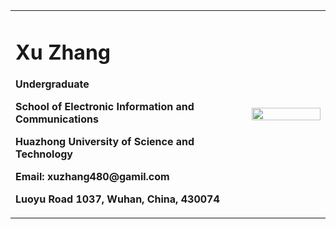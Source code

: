 <div>
<table border="0">
  <tr>
    <td width="75%">
      <h1>Xu Zhang</h1>
      <p><b>Undergraduate</b></p>
      <p><b>School of Electronic Information and Communications</b></p>
      <p><b>Huazhong University of Science and Technology</b></p>
      <p><b>Email: xuzhang480@gamil.com</b></p>
      <p><b>Luoyu Road 1037, Wuhan, China, 430074</b></p>
    </td>
    <td width="25%">
      <img src="https://i.loli.net/2021/03/23/yzQdcXYujAtOpNq.jpg" width="100%">
    </td>
  </tr>
</table>
</div>

